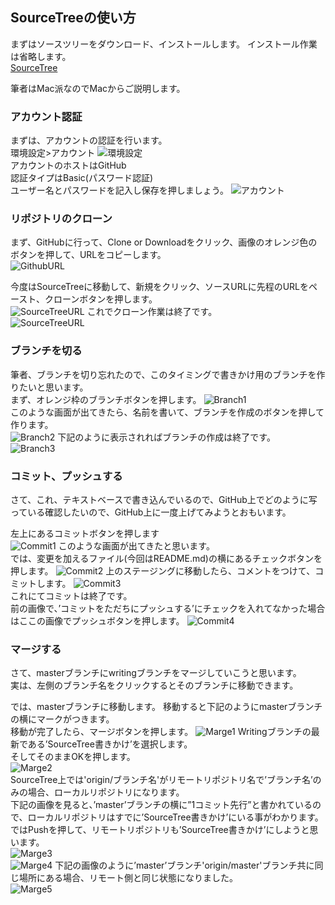## SourceTreeの使い方
まずはソースツリーをダウンロード、インストールします。
インストール作業は省略します。  
[SourceTree](https://www.sourcetreeapp.com)


筆者はMac派なのでMacからご説明します。  
### アカウント認証
まずは、アカウントの認証を行います。  
環境設定>アカウント
![環境設定](https://github.com/KURO-Games/StudyGit/blob/master/pic/Sourcetree/Original/00.png)  
アカウントのホストはGitHub  
認証タイプはBasic(パスワード認証)  
ユーザー名とパスワードを記入し保存を押しましょう。
![アカウント](https://github.com/KURO-Games/StudyGit/blob/master/pic/Sourcetree/Original/01.png)  

### リポジトリのクローン
まず、GitHubに行って、Clone or Downloadをクリック、画像のオレンジ色のボタンを押して、URLをコピーします。  
![GithubURL](https://github.com/KURO-Games/StudyGit/blob/master/pic/Sourcetree/PS/02-01.png)  

今度はSourceTreeに移動して、新規をクリック、ソースURLに先程のURLをペースト、クローンボタンを押します。  
![SourceTreeURL](https://github.com/KURO-Games/StudyGit/blob/master/pic/Sourcetree/Original/03.png)
これでクローン作業は終了です。  
![SourceTreeURL](https://github.com/KURO-Games/StudyGit/blob/master/pic/Sourcetree/Original/04.png)
### ブランチを切る
筆者、ブランチを切り忘れたので、このタイミングで書きかけ用のブランチを作りたいと思います。  
まず、オレンジ枠のブランチボタンを押します。
![Branch1](https://github.com/KURO-Games/StudyGit/blob/master/pic/Sourcetree/PS/04-01.png )  
このような画面が出てきたら、名前を書いて、ブランチを作成のボタンを押して作ります。  
![Branch2](https://github.com/KURO-Games/StudyGit/blob/master/pic/Sourcetree/Original/05.png)
下記のように表示されればブランチの作成は終了です。  
![Branch3](https://github.com/KURO-Games/StudyGit/blob/master/pic/Sourcetree/PS/06-01.png )  
### コミット、プッシュする
さて、これ、テキストベースで書き込んでいるので、GitHub上でどのように写っている確認したいので、GitHub上に一度上げてみようとおもいます。  
  
  左上にあるコミットボタンを押します  
  ![Commit1](https://github.com/KURO-Games/StudyGit/blob/master/pic/Sourcetree/PS/06-02.png )
このような画面が出てきたと思います。  
では、変更を加えるファイル(今回はREADME.md)の横にあるチェックボタンを押します。
 ![Commit2](https://github.com/KURO-Games/StudyGit/blob/master/pic/Sourcetree/PS/07-01.png )
 上のステージングに移動したら、コメントをつけて、コミットします。
 ![Commit3](https://github.com/KURO-Games/StudyGit/blob/master/pic/Sourcetree/Original/09.png)  
 これにてコミットは終了です。  
 前の画像で、’コミットをただちにプッシュする’にチェックを入れてなかった場合はここの画像でプッシュボタンを押します。
  ![Commit4](https://github.com/KURO-Games/StudyGit/blob/master/pic/Sourcetree/Original/10.png)  

### マージする
さて、masterブランチにwritingブランチをマージしていこうと思います。  
実は、左側のブランチ名をクリックするとそのブランチに移動できます。  
  
  では、masterブランチに移動します。
  移動すると下記のようにmasterブランチの横にマークがつきます。  
    移動が完了したら、マージボタンを押します。
 ![Marge1](https://github.com/KURO-Games/StudyGit/blob/master/pic/Sourcetree/PS/11-01.png )
 Writingブランチの最新である’SourceTree書きかけ’を選択します。  
 そしてそのままOKを押します。  
  ![Marge2](https://github.com/KURO-Games/StudyGit/blob/master/pic/Sourcetree/Original/12.png)  
  SourceTree上では'origin/ブランチ名'がリモートリポジトリ名で’ブランチ名’のみの場合、ローカルリポジトリになります。  
  下記の画像を見ると、’master’ブランチの横に”1コミット先行”と書かれているので、ローカルリポジトリはすでに’SourceTree書きかけ’にいる事がわかります。  
  ではPushを押して、リモートリポジトリも’SourceTree書きかけ’にしようと思います。  
![Marge3](https://github.com/KURO-Games/StudyGit/blob/master/pic/Sourcetree/Original/13.png)  
![Marge4](https://github.com/KURO-Games/StudyGit/blob/master/pic/Sourcetree/Original/14.png)
下記の画像のように’master’ブランチ'origin/master'ブランチ共に同じ場所にある場合、リモート側と同じ状態になりました。  
![Marge5](https://github.com/KURO-Games/StudyGit/blob/master/pic/Sourcetree/Original/15.png)
